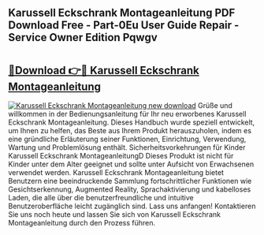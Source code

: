 ## Karussell Eckschrank Montageanleitung PDF Download Free - Part-0Eu User Guide Repair - Service Owner Edition Pqwgv

# <h2><a href="http://df6iby.blite.top/?on=Karussell+Eckschrank+Montageanleitung">🔗Download 👉🔴 Karussell Eckschrank Montageanleitung</a></h2>

[![Karussell Eckschrank Montageanleitung new download](https://i.imgur.com/lujVjoI.png)](http://df6iby.blite.top/?on=Karussell+Eckschrank+Montageanleitung)
Grüße und willkommen in der Bedienungsanleitung für Ihr neu erworbenes Karussell Eckschrank Montageanleitung. Dieses Handbuch wurde speziell entwickelt, um Ihnen zu helfen, das Beste aus Ihrem Produkt herauszuholen, indem es eine gründliche Erläuterung seiner Funktionen, Einrichtung, Verwendung, Wartung und Problemlösung enthält. Sicherheitsvorkehrungen für Kinder Karussell Eckschrank MontageanleitungD Dieses Produkt ist nicht für Kinder unter dem Alter geeignet und sollte unter Aufsicht von Erwachsenen verwendet werden. Karussell Eckschrank Montageanleitung bietet Benutzern eine beeindruckende Sammlung fortschrittlicher Funktionen wie Gesichtserkennung, Augmented Reality, Sprachaktivierung und kabelloses Laden, die alle über die benutzerfreundliche und intuitive Benutzeroberfläche leicht zugänglich sind. Lass uns anfangen! Kontaktieren Sie uns noch heute und lassen Sie sich von Karussell Eckschrank Montageanleitung durch den Prozess führen.
